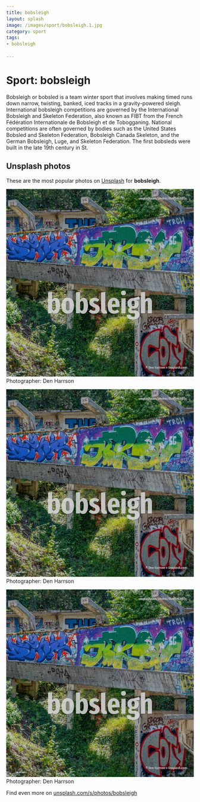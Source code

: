 ```yaml
---
title: bobsleigh
layout: splash
image: /images/sport/bobsleigh.1.jpg
category: sport
tags:
- bobsleigh

---
```

# Sport: bobsleigh

Bobsleigh or bobsled is a team winter sport that involves making timed runs down narrow, twisting,  banked, iced tracks in a gravity-powered sleigh. International bobsleigh competitions are governed by the International Bobsleigh and Skeleton  Federation, also known as FIBT from the French Fédération Internationale de Bobsleigh et de  Tobogganing. National competitions are often governed by bodies such as the United States Bobsled and Skeleton  Federation, Bobsleigh Canada Skeleton, and the German Bobsleigh, Luge, and Skeleton Federation.  The first bobsleds were built in the late 19th century in St. 

 
## Unsplash photos
These are the most popular photos on [Unsplash](https://unsplash.com) for **bobsleigh**.
 
![bobsleigh](/images/sport/bobsleigh.1.jpg)
Photographer:  Den Harrson
 
![bobsleigh](/images/sport/bobsleigh.2.jpg)
Photographer:  Den Harrson
 
![bobsleigh](/images/sport/bobsleigh.3.jpg)
Photographer:  Den Harrson
 
Find even more on [unsplash.com/s/photos/bobsleigh](https://unsplash.com/s/photos/bobsleigh)
 
